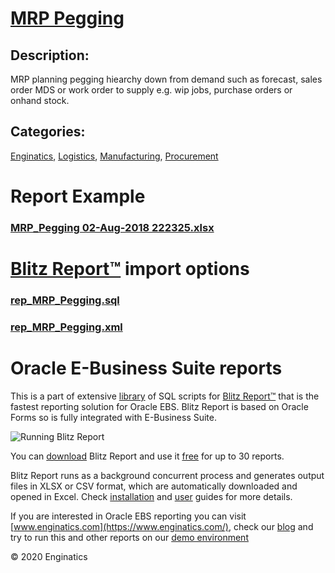 # [MRP Pegging](https://www.enginatics.com/reports/mrp-pegging)
## Description: 
MRP planning pegging hiearchy down from demand such as forecast, sales order MDS or work order to supply e.g. wip jobs, purchase orders or onhand stock.
## Categories: 
[Enginatics](https://www.enginatics.com/library/?pg=1&category[]=Enginatics), [Logistics](https://www.enginatics.com/library/?pg=1&category[]=Logistics), [Manufacturing](https://www.enginatics.com/library/?pg=1&category[]=Manufacturing), [Procurement](https://www.enginatics.com/library/?pg=1&category[]=Procurement)
# Report Example
### [MRP_Pegging 02-Aug-2018 222325.xlsx](https://www.enginatics.com/example/mrp-pegging)
# [Blitz Report™](https://www.enginatics.com/blitz-report) import options
### [rep_MRP_Pegging.sql](https://www.enginatics.com/export/mrp-pegging)
### [rep_MRP_Pegging.xml](https://www.enginatics.com/xml/mrp-pegging)
# Oracle E-Business Suite reports

This is a part of extensive [library](https://www.enginatics.com/library/) of SQL scripts for [Blitz Report™](https://www.enginatics.com/blitz-report/) that is the fastest reporting solution for Oracle EBS. Blitz Report is based on Oracle Forms so is fully integrated with E-Business Suite. 

![Running Blitz Report](https://www.enginatics.com/wp-content/uploads/2018/01/Running-blitz-report.png) 

You can [download](https://www.enginatics.com/download/) Blitz Report and use it [free](https://www.enginatics.com/pricing/) for up to 30 reports. 

Blitz Report runs as a background concurrent process and generates output files in XLSX or CSV format, which are automatically downloaded and opened in Excel. Check [installation](https://www.enginatics.com/installation-guide/) and [user](https://www.enginatics.com/user-guide/) guides for more details.

If you are interested in Oracle EBS reporting you can visit [www.enginatics.com](https://www.enginatics.com/), check our [blog](https://www.enginatics.com/blog) and try to run this and other reports on our [demo environment](http://demo.enginatics.com/)

© 2020 Enginatics